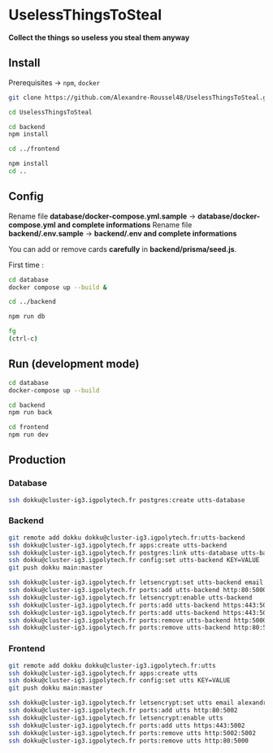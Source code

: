 # UselessThingsToSteal

**Collect the things so useless you steal them anyway**

## Install

Prerequisites -> ```npm```, ```docker```

```bash
git clone https://github.com/Alexandre-Roussel48/UselessThingsToSteal.git

cd UselessThingsToSteal

cd backend
npm install

cd ../frontend

npm install
cd ..
```

## Config

Rename file **database/docker-compose.yml.sample** -> **database/docker-compose.yml and complete informations**
Rename file **backend/.env.sample** -> **backend/.env and complete informations**

You can add or remove cards **carefully** in **backend/prisma/seed.js**.

First time :

```bash
cd database
docker compose up --build &

cd ../backend

npm run db

fg
(ctrl-c)
```

## Run (development mode)

```bash
cd database
docker-compose up --build
```

```bash
cd backend
npm run back
```

```bash
cd frontend
npm run dev
```

## Production

### Database

```bash
ssh dokku@cluster-ig3.igpolytech.fr postgres:create utts-database
```

### Backend

```bash
git remote add dokku dokku@cluster-ig3.igpolytech.fr:utts-backend
ssh dokku@cluster-ig3.igpolytech.fr apps:create utts-backend
ssh dokku@cluster-ig3.igpolytech.fr postgres:link utts-database utts-backend
ssh dokku@cluster-ig3.igpolytech.fr config:set utts-backend KEY=VALUE
git push dokku main:master

ssh dokku@cluster-ig3.igpolytech.fr letsencrypt:set utts-backend email alexandre.roussel03@etu.umontpellier.fr
ssh dokku@cluster-ig3.igpolytech.fr ports:add utts-backend http:80:5000
ssh dokku@cluster-ig3.igpolytech.fr letsencrypt:enable utts-backend
ssh dokku@cluster-ig3.igpolytech.fr ports:add utts-backend https:443:5000
ssh dokku@cluster-ig3.igpolytech.fr ports:add utts-backend https:443:5001
ssh dokku@cluster-ig3.igpolytech.fr ports:remove utts-backend http:5000:5000
ssh dokku@cluster-ig3.igpolytech.fr ports:remove utts-backend http:80:5000
```

### Frontend

```bash
git remote add dokku dokku@cluster-ig3.igpolytech.fr:utts
ssh dokku@cluster-ig3.igpolytech.fr apps:create utts
ssh dokku@cluster-ig3.igpolytech.fr config:set utts KEY=VALUE
git push dokku main:master

ssh dokku@cluster-ig3.igpolytech.fr letsencrypt:set utts email alexandre.roussel03@etu.umontpellier.fr
ssh dokku@cluster-ig3.igpolytech.fr ports:add utts http:80:5002
ssh dokku@cluster-ig3.igpolytech.fr letsencrypt:enable utts
ssh dokku@cluster-ig3.igpolytech.fr ports:add utts https:443:5002
ssh dokku@cluster-ig3.igpolytech.fr ports:remove utts http:5002:5002
ssh dokku@cluster-ig3.igpolytech.fr ports:remove utts http:80:5000
```